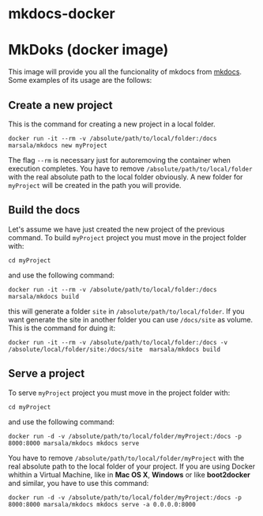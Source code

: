 # mkdocs-docker

MkDoks (docker image)
======================

This image will provide you all the funcionality of mkdocs from [mkdocs](www.mkdocs.org).
Some examples of its usage are the follows:

Create a new project
---------------------

This is the command for creating a new project in a local folder.

	docker run -it --rm -v /absolute/path/to/local/folder:/docs marsala/mkdocs new myProject

The flag `--rm` is necessary just for autoremoving the container when execution completes. You have to remove `/absolute/path/to/local/folder`
with the real absolute path to the local folder obviously. A new folder for `myProject` will be created in the path you will provide.

Build the docs
--------------

Let's assume we have just created the new project of the previous command. To build `myProject` project you must move in the project folder
with:

	cd myProject

and use the following command:

	docker run -it --rm -v /absolute/path/to/local/folder:/docs marsala/mkdocs build

this will generate a folder `site` in `/absolute/path/to/local/folder`. If you want generate the site in another folder you can use `/docs/site`
as volume. This is the command for duing it:

	docker run -it --rm -v /absolute/path/to/local/folder:/docs -v /absolute/local/folder/site:/docs/site  marsala/mkdocs build 

Serve a project
----------------

To serve `myProject` project you must move in the project folder with:

	cd myProject

and use the following command:

	docker run -d -v /absolute/path/to/local/folder/myProject:/docs -p 8000:8000 marsala/mkdocs mkdocs serve

You have to remove `/absolute/path/to/local/folder/myProject` with the real absolute path to the local folder of your project. 
If you are using Docker whithin a Virtual Machine, like in __Mac OS X__, __Windows__ or like __boot2docker__ and similar, you have to use this command:

	docker run -d -v /absolute/path/to/local/folder/myProject:/docs -p 8000:8000 marsala/mkdocs mkdocs serve -a 0.0.0.0:8000

  
